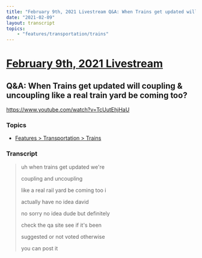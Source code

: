 ```yaml
---
title: "February 9th, 2021 Livestream Q&A: When Trains get updated will coupling & uncoupling like a real train yard be coming too?"
date: "2021-02-09"
layout: transcript
topics:
    - "features/transportation/trains"
---
```

# [February 9th, 2021 Livestream](../2021-02-09.md)
## Q&A: When Trains get updated will coupling & uncoupling like a real train yard be coming too?
https://www.youtube.com/watch?v=TcUutEhjHaU

### Topics
* [Features > Transportation > Trains](../topics/features/transportation/trains.md)

### Transcript

> uh when trains get updated we're
>
> coupling and uncoupling
>
> like a real rail yard be coming too i
>
> actually have no idea david
>
> no sorry no idea dude but definitely
>
> check the qa site see if it's been
>
> suggested or not voted otherwise
>
> you can post it
>
